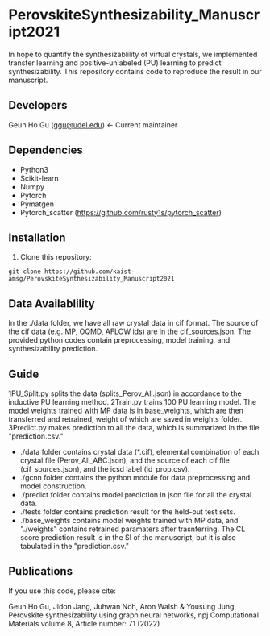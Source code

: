 PerovskiteSynthesizability_Manuscript2021
=========================================
In hope to quantify the synthesizablility of virtual crystals, we implemented transfer learning and positive-unlabeled (PU) learning to predict synthesizability. This repository contains code to reproduce the result in our manuscript.

Developers
----------
Geun Ho Gu (ggu@udel.edu) <- Current maintainer

Dependencies
------------
-  Python3
-  Scikit-learn
-  Numpy
-  Pytorch
-  Pymatgen
-  Pytorch_scatter (https://github.com/rusty1s/pytorch_scatter)

Installation
------------
1. Clone this repository:
```
git clone https://github.com/kaist-amsg/PerovskiteSynthesizability_Manuscript2021
```
Data Availablility
------------------
In the ./data folder, we have all raw crystal data in cif format. The source of the cif data (e.g. MP, OQMD, AFLOW ids) are in the cif_sources.json. The provided python codes contain preprocessing, model training, and synthesizability prediction.

Guide
-----
1PU_Split.py splits the data (splits_Perov_All.json) in accordance to the inductive PU learning method. 2Train.py trains 100 PU learning model. The model weights trained with MP data is in base_weights, which are then transferred and retrained, weight of which are saved in weights folder. 3Predict.py makes prediction to all the data, which is summarized in the file "prediction.csv."

- ./data folder contains crystal data (*.cif), elemental combination of each crystal file (Perov_All_ABC.json), and the source of each cif file (cif_sources.json), and the icsd label (id_prop.csv).
- ./gcnn folder contains the python module for data preprocessing and model construction.
- ./predict folder contains model prediction in json file for all the crystal data.
- ./tests folder contains prediction result for the held-out test sets.
- ./base_weights contains model weights trained with MP data, and "./weights" contains retrained paramaters after trasnferring.
The CL score prediction result is in the SI of the manuscript, but it is also tabulated in the "prediction.csv."

Publications
------------
If you use this code, please cite:

Geun Ho Gu, Jidon Jang, Juhwan Noh, Aron Walsh & Yousung Jung, Perovskite synthesizability using graph neural networks, npj Computational Materials volume 8, Article number: 71 (2022)


